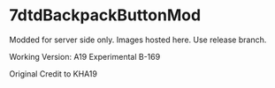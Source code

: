 # 7dtdBackpackButtonMod

Modded for server side only. Images hosted here. Use release branch. 

Working Version: A19 Experimental B-169

Original Credit to KHA19
